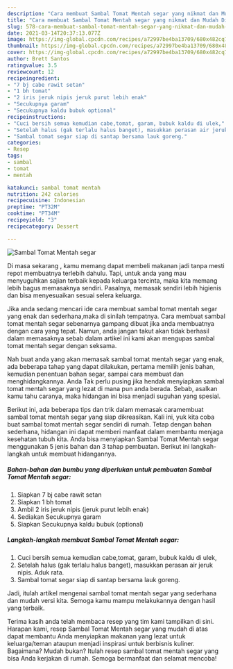 ```yaml
---
description: "Cara membuat Sambal Tomat Mentah segar yang nikmat dan Mudah Dibuat"
title: "Cara membuat Sambal Tomat Mentah segar yang nikmat dan Mudah Dibuat"
slug: 578-cara-membuat-sambal-tomat-mentah-segar-yang-nikmat-dan-mudah-dibuat
date: 2021-03-14T20:37:13.077Z
image: https://img-global.cpcdn.com/recipes/a72997be4ba13709/680x482cq70/sambal-tomat-mentah-segar-foto-resep-utama.jpg
thumbnail: https://img-global.cpcdn.com/recipes/a72997be4ba13709/680x482cq70/sambal-tomat-mentah-segar-foto-resep-utama.jpg
cover: https://img-global.cpcdn.com/recipes/a72997be4ba13709/680x482cq70/sambal-tomat-mentah-segar-foto-resep-utama.jpg
author: Brett Santos
ratingvalue: 3.5
reviewcount: 12
recipeingredient:
- "7 bj cabe rawit setan"
- "1 bh tomat"
- "2 iris jeruk nipis jeruk purut lebih enak"
- "Secukupnya garam"
- "Secukupnya kaldu bubuk optional"
recipeinstructions:
- "Cuci bersih semua kemudian cabe,tomat, garam, bubuk kaldu di ulek,"
- "Setelah halus (gak terlalu halus banget), masukkan perasan air jeruk nipis. Aduk rata."
- "Sambal tomat segar siap di santap bersama lauk goreng."
categories:
- Resep
tags:
- sambal
- tomat
- mentah

katakunci: sambal tomat mentah 
nutrition: 242 calories
recipecuisine: Indonesian
preptime: "PT32M"
cooktime: "PT34M"
recipeyield: "3"
recipecategory: Dessert

---
```



![Sambal Tomat Mentah segar](https://img-global.cpcdn.com/recipes/a72997be4ba13709/680x482cq70/sambal-tomat-mentah-segar-foto-resep-utama.jpg)

Di masa  sekarang , kamu memang dapat membeli makanan jadi tanpa mesti repot membuatnya terlebih dahulu. Tapi, untuk anda yang mau menyuguhkan sajian terbaik kepada keluarga tercinta, maka kita memang lebih bagus memasaknya sendiri. Pasalnya, memasak sendiri lebih higienis dan bisa menyesuaikan sesuai selera keluarga.

Jika anda sedang mencari ide cara membuat sambal tomat mentah segar yang enak dan sederhana,maka di sinilah tempatnya. Cara membuat sambal tomat mentah segar  sebenarnya gampang dibuat jika anda membuatnya dengan cara yang tepat. Namun, anda jangan takut akan tidak berhasil dalam memasaknya 
sebab dalam artikel ini kami akan mengupas sambal tomat mentah segar dengan seksama.  



Nah buat anda yang akan memasak sambal tomat mentah segar yang enak, ada beberapa tahap yang dapat dilakukan, pertama memilih jenis bahan, kemudian penentuan bahan segar, sampai cara membuat dan menghidangkannya. Anda Tak perlu pusing jika hendak menyiapkan sambal tomat mentah segar yang lezat di mana pun anda berada. Sebab, asalkan kamu  tahu caranya, maka hidangan ini bisa menjadi suguhan yang spesial.

Berikut ini, ada beberapa tips dan trik dalam memasak caramembuat sambal tomat mentah segar yang siap dikreasikan. Kali ini, yuk kita coba buat sambal tomat mentah segar sendiri di rumah. Tetap dengan bahan sederhana, hidangan ini dapat memberi manfaat dalam membantu menjaga kesehatan tubuh kita. Anda bisa menyiapkan Sambal Tomat Mentah segar menggunakan 5 jenis bahan dan 3 tahap pembuatan. Berikut ini langkah-langkah untuk membuat hidangannya.

<!--inarticleads1-->

##### Bahan-bahan dan bumbu yang diperlukan untuk pembuatan Sambal Tomat Mentah segar:

1. Siapkan 7 bj cabe rawit setan
1. Siapkan 1 bh tomat
1. Ambil 2 iris jeruk nipis (jeruk purut lebih enak)
1. Sediakan Secukupnya garam
1. Siapkan Secukupnya kaldu bubuk (optional)




<!--inarticleads2-->

##### Langkah-langkah membuat Sambal Tomat Mentah segar:

1. Cuci bersih semua kemudian cabe,tomat, garam, bubuk kaldu di ulek,
1. Setelah halus (gak terlalu halus banget), masukkan perasan air jeruk nipis. Aduk rata.
1. Sambal tomat segar siap di santap bersama lauk goreng.




Jadi, itulah artikel mengenai  sambal tomat mentah segar  yang sederhana dan mudah versi kita. Semoga kamu mampu melakukannya dengan hasil yang terbaik. 

Terima kasih anda telah membaca resep yang tim kami tampilkan di sini. Harapan kami, resep  Sambal Tomat Mentah segar yang mudah di atas dapat membantu Anda menyiapkan makanan yang lezat untuk keluarga/teman ataupun menjadi inspirasi untuk berbisnis kuliner. Bagaimana? Mudah bukan? Itulah resep sambal tomat mentah segar yang bisa Anda kerjakan di rumah. Semoga bermanfaat dan selamat mencoba!

